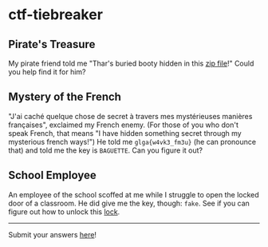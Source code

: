 # ctf-tiebreaker

## Pirate's Treasure

My pirate friend told me "Thar's buried booty hidden in this [zip file](treasure.zip)!" Could you help find it for him?

## Mystery of the French

"J'ai caché quelque chose de secret à travers mes mystérieuses manières françaises", exclaimed my French enemy. (For those of you who don't speak French, that means "I have hidden something secret through my mysterious french ways!") He told me `glga{w4vk3_fm3u}` (he can pronounce that) and told me the key is `BAGUETTE`. Can you figure it out?

## School Employee

An employee of the school scoffed at me while I struggle to open the locked door of a classroom. He did give me the key, though: `fake`. See if you can figure out how to unlock this [lock](flag_but_confusing.txt).

***

Submit your answers [here](https://docs.google.com/forms/d/13YoVK22rfD45LktvyEWLBso0txFNyUdStri4OuXPQ7I)!
